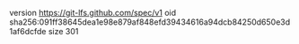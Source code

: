 version https://git-lfs.github.com/spec/v1
oid sha256:091ff38645dea1e98e879af848efd39434616a94dcb84250d650e3d1af6dcfde
size 301
